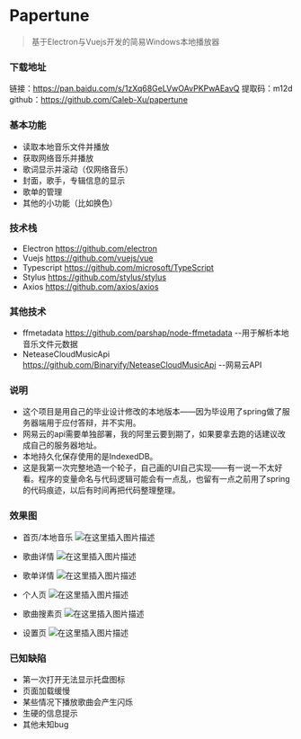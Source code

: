 ﻿# Papertune

> 基于Electron与Vuejs开发的简易Windows本地播放器



### 下载地址

链接：https://pan.baidu.com/s/1zXq68GeLVwOAvPKPwAEavQ 
提取码：m12d 
github：https://github.com/Caleb-Xu/papertune



### 基本功能

- 读取本地音乐文件并播放
- 获取网络音乐并播放
- 歌词显示并滚动（仅网络音乐）
- 封面，歌手，专辑信息的显示
- 歌单的管理
- 其他的小功能（比如换色）



### 技术栈

- Electron  https://github.com/electron
- Vuejs  https://github.com/vuejs/vue
- Typescript https://github.com/microsoft/TypeScript
- Stylus https://github.com/stylus/stylus
- Axios https://github.com/axios/axios



### 其他技术

- ffmetadata https://github.com/parshap/node-ffmetadata --用于解析本地音乐文件元数据
- NeteaseCloudMusicApi https://github.com/Binaryify/NeteaseCloudMusicApi --网易云API



### 说明

- 这个项目是用自己的毕业设计修改的本地版本——因为毕设用了spring做了服务器端用于应付答辩，并不实用。
- 网易云的api需要单独部署，我的阿里云要到期了，如果要拿去跑的话建议改成自己的服务器地址。
- 本地持久化保存使用的是IndexedDB。
- 这是我第一次完整地造一个轮子，自己画的UI自己实现——有一说一不太好看。程序的变量命名与代码逻辑可能会有一点乱，也留有一点之前用了spring的代码痕迹，以后有时间再把代码整理整理。



### 效果图

- 首页/本地音乐
![在这里插入图片描述](https://img-blog.csdnimg.cn/20200525133810695.png?x-oss-process=image/watermark,type_ZmFuZ3poZW5naGVpdGk,shadow_10,text_aHR0cHM6Ly9ibG9nLmNzZG4ubmV0L2JhaWR1XzM4MzM1NTc4,size_16,color_FFFFFF,t_70)

- 歌曲详情
![在这里插入图片描述](https://img-blog.csdnimg.cn/20200525133810925.png?x-oss-process=image/watermark,type_ZmFuZ3poZW5naGVpdGk,shadow_10,text_aHR0cHM6Ly9ibG9nLmNzZG4ubmV0L2JhaWR1XzM4MzM1NTc4,size_16,color_FFFFFF,t_70)

- 歌单详情
![在这里插入图片描述](https://img-blog.csdnimg.cn/20200525133810821.png?x-oss-process=image/watermark,type_ZmFuZ3poZW5naGVpdGk,shadow_10,text_aHR0cHM6Ly9ibG9nLmNzZG4ubmV0L2JhaWR1XzM4MzM1NTc4,size_16,color_FFFFFF,t_70)
- 个人页
![在这里插入图片描述](https://img-blog.csdnimg.cn/20200525133810955.png?x-oss-process=image/watermark,type_ZmFuZ3poZW5naGVpdGk,shadow_10,text_aHR0cHM6Ly9ibG9nLmNzZG4ubmV0L2JhaWR1XzM4MzM1NTc4,size_16,color_FFFFFF,t_70)
- 歌曲搜素页
![在这里插入图片描述](https://img-blog.csdnimg.cn/20200525133810697.png?x-oss-process=image/watermark,type_ZmFuZ3poZW5naGVpdGk,shadow_10,text_aHR0cHM6Ly9ibG9nLmNzZG4ubmV0L2JhaWR1XzM4MzM1NTc4,size_16,color_FFFFFF,t_70)
- 设置页
![在这里插入图片描述](https://img-blog.csdnimg.cn/20200525133810492.png?x-oss-process=image/watermark,type_ZmFuZ3poZW5naGVpdGk,shadow_10,text_aHR0cHM6Ly9ibG9nLmNzZG4ubmV0L2JhaWR1XzM4MzM1NTc4,size_16,color_FFFFFF,t_70)



### 已知缺陷

- 第一次打开无法显示托盘图标
- 页面加载缓慢
- 某些情况下播放歌曲会产生闪烁
- 生硬的信息提示
- 其他未知bug